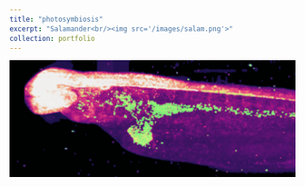 ```yaml
---
title: "photosymbiosis"
excerpt: "Salamander<br/><img src='/images/salam.png'>"
collection: portfolio
---
```

![photosymbiosis in a salamander](/images/salam.png)

